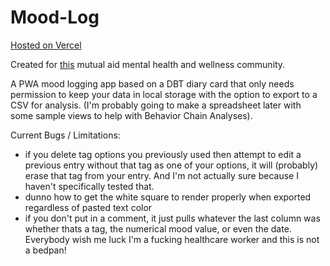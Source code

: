# Mood-Log

[Hosted on Vercel](https://mood-log-navy.vercel.app/)

Created for [this](https://lemmy.dbzer0.com/c/DIYMentalHealth) mutual aid mental health and wellness community.

A PWA mood logging app based on a DBT diary card that only needs permission to keep your data in local storage with the option to export to a CSV for analysis. (I'm probably going to make a spreadsheet later with some sample views to help with Behavior Chain Analyses).

Current Bugs / Limitations:
- if you delete tag options you previously used then attempt to edit a previous entry without that tag as one of your options, it will (probably) erase that tag from your entry. And I'm not actually sure because I haven't specifically tested that.
- dunno how to get the white square to render properly when exported regardless of pasted text color
- if you don't put in a comment, it just pulls whatever the last column was whether thats a tag, the numerical mood value, or even the date.
Everybody wish me luck I'm a fucking healthcare worker and this is not a bedpan!
